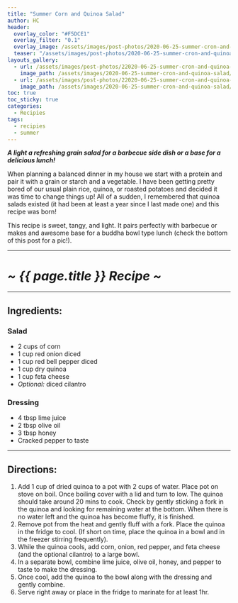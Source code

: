 ```yaml
---
title: "Summer Corn and Quinoa Salad"
author: HC
header:
  overlay_color: "#F5DCE1"
  overlay_filter: "0.1"
  overlay_image: /assets/images/post-photos/2020-06-25-summer-cron-and-quinoa-salad/header.jpeg
  teaser: "/assets/images/post-photos/2020-06-25-summer-cron-and-quinoa-salad/header.jpeg"
layouts_gallery:
  - url: /assets/images/post-photos/22020-06-25-summer-cron-and-quinoa-salad/stuff in bowl.jpeg
    image_path: /assets/images/2020-06-25-summer-cron-and-quinoa-salad/stuff in bowl small.jpeg
  - url: /assets/images/post-photos/22020-06-25-summer-cron-and-quinoa-salad/bars.jpeg
    image_path: /assets/images/2020-06-25-summer-cron-and-quinoa-salad/bars small.jpeg
toc: true
toc_sticky: true
categories:
  - Recipies
tags:
  - recipies
  - summer
---
```


***A light a refreshing grain salad for a barbecue side dish or a base for a delicious lunch!***

When planning a balanced dinner in my house we start with a protein and pair it with a grain or starch and a vegetable. I have been getting pretty bored of our usual plain rice, quinoa, or roasted potatoes and decided it was time to change things up! All of a sudden, I remembered that quinoa salads existed (it had been at least a year since I last made one) and this recipe was born! 

This recipe is sweet, tangy, and light. It pairs perfectly with barbecue or makes and awesome base for a buddha bowl type lunch (check the bottom of this post for a pic!).

***

# ***~ {{ page.title }} Recipe ~***

***

## Ingredients:

### Salad

* 2 cups of corn
* 1 cup red onion diced
* 1 cup red bell pepper diced
* 1 cup dry quinoa
* 1 cup feta cheese
* *Optional:* diced cilantro

### Dressing

* 4 tbsp lime juice
* 2 tbsp olive oil
* 3 tbsp honey
* Cracked pepper to taste

***

## Directions:

1. Add 1 cup of dried quinoa to a pot with 2 cups of water. Place pot on stove on boil. Once boiling cover with a lid and turn to low. The quinoa should take around 20 mins to cook. Check by gently sticking a fork in the quinoa and looking for remaining water at the bottom. When there is no water left and the quinoa has become fluffy, it is finished.
2. Remove pot from the heat and gently fluff with a fork. Place the quinoa in the fridge to cool. (If short on time, place the quinoa in a bowl and in the freezer stirring frequently).
3. While the quinoa cools, add corn, onion, red pepper, and feta cheese (and the optional cilantro) to a large bowl.
4. In a separate bowl, combine lime juice, olive oil, honey, and pepper to taste to make the dressing.
5. Once cool, add the quinoa to the bowl along with the dressing and gently combine.
6. Serve right away or place in the fridge to marinate for at least 1hr. 
